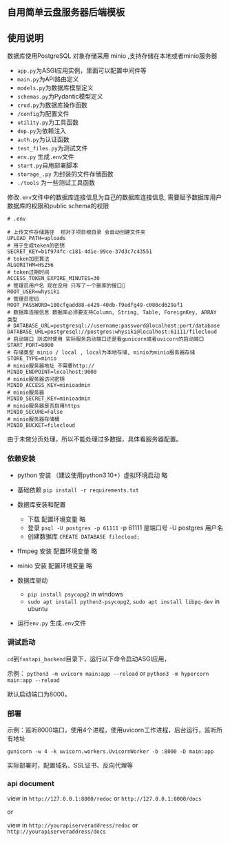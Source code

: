 
## 自用简单云盘服务器后端模板

## 使用说明

数据库使用PostgreSQL 对象存储采用 minio ,支持存储在本地或者minio服务器

- `app.py`为ASGI应用实例，里面可以配置中间件等
- `main.py`为API路由定义
- `models.py`为数据库模型定义
- `schemas.py`为Pydantic模型定义
- `crud.py`为数据库操作函数
- `/config`为配置文件
- `utility.py`为工具函数
- `dep.py`为依赖注入
- `auth.py`为认证函数
- `test_files.py`为测试文件
- `env.py` 生成`.env`文件
- `start.py`自用部署脚本
- `storage_.py` 为封装的文件存储函数
- `./tools` 为一些测试工具函数


修改`.env`文件中的数据库连接信息为自己的数据库连接信息, 需要赋予数据库用户数据库的权限和public schema的权限

```shell
# .env

# 上传文件存储路径  相对于项目根目录 会自动创建文件夹
UPLOAD_PATH=uploads 
# 用于生成token的密钥
SECRET_KEY=b1f974fc-c181-4d1e-99ce-37d3c7c43551 
# token加密算法
ALGORITHM=HS256
# token过期时间
ACCESS_TOKEN_EXPIRE_MINUTES=30
# 管理员用户名 现在没用 只写了一个删库的接口🥲
ROOT_USER=whysiki
# 管理员密码
ROOT_PASSWORD=180cfgadd88-e429-40db-f9edfg49-c080cd629af1 
# 数据库连接信息 数据库必须要支持Column, String, Table, ForeignKey, ARRAY 类型
# DATABASE_URL=postgresql://username:password@localhost:port/database
DATABASE_URL=postgresql://postgres:whysiki@localhost:61111/filecloud
# 启动端口 测试时使用 实际服务启动端口还是看gunicorn或者uvicorn的启动端口
START_PORT=8000
# 存储类型 minio / local , local为本地存储, minio为minio服务器存储
STORE_TYPE=minio
# minio服务器地址 不需要http://
MINIO_ENDPOINT=localhost:9000
# minio服务器访问密钥
MINIO_ACCESS_KEY=minioadmin
# minio服务器
MINIO_SECRET_KEY=minioadmin
# minio服务器是否启用https
MINIO_SECURE=False
# minio服务器存储桶
MINIO_BUCKET=filecloud
```

由于未做分页处理，所以不能处理过多数据，具体看服务器配置。


### 依赖安装

- python 安装 （建议使用python3.10+）虚拟环境启动 略
- 基础依赖 `pip install -r requirements.txt`
- 数据库安装和配置 
  - 下载 配置环境变量 略
  - 登录 `psql -U postgres -p 61111`  -p 61111 是端口号 -U postgres  用户名
  - 创建数据库 `CREATE DATABASE filecloud;`
- ffmpeg 安装 配置环境变量 略
- minio 安装 配置环境变量 略

- 数据库驱动
  - `pip install psycopg2` in windows
  - `sudo apt install python3-psycopg2`, `sudo apt install libpq-dev` in ubuntu

- 运行`env.py` 生成`.env`文件

### 调试启动

`cd`到`fastapi_backend`目录下，运行以下命令启动ASGI应用，

示例：
`python3 -m uvicorn main:app --reload`
or
`python3 -m hypercorn main:app --reload`

默认启动端口为8000。

### 部署

示例：监听8000端口，使用4个进程，使用uvicorn工作进程，后台运行，监听所有地址

`gunicorn -w 4 -k uvicorn.workers.UvicornWorker -b :8000 -D main:app`

实际部署时，配置域名、SSL证书、反向代理等

### api document 

view in `http://127.0.0.1:8000/redoc` or `http://127.0.0.1:8000/docs`

or

view in `http://yourapiserveraddress/redoc` or `http://yourapiserveraddress/docs`